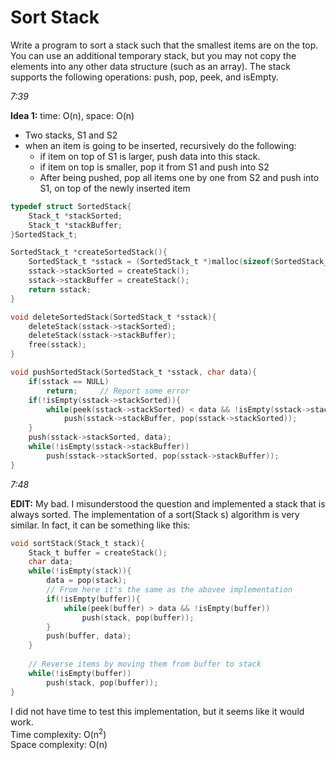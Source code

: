 # Sort Stack

Write a program to sort a stack such that the smallest items are on the top. You can use an additional temporary stack, but you may not copy the elements into any other data structure (such as an array). The stack supports the following operations: push, pop, peek, and isEmpty.

*7:39*  

**Idea 1:** time: O(n), space: O(n)
- Two stacks, S1 and S2
- when an item is going to be inserted, recursively do the following:
    + if item on top of S1 is larger, push data into this stack.
    + if item on top is smaller, pop it from S1 and push into S2
    + After being pushed, pop all items one by one from S2 and push into S1, on top of the newly inserted item

````c
typedef struct SortedStack{
    Stack_t *stackSorted;
    Stack_t *stackBuffer;
}SortedStack_t;

SortedStack_t *createSortedStack(){
    SortedStack_t *sstack = (SortedStack_t *)malloc(sizeof(SortedStack_t));
    sstack->stackSorted = createStack();
    sstack->stackBuffer = createStack();
    return sstack;
}

void deleteSortedStack(SortedStack_t *sstack){
    deleteStack(sstack->stackSorted);
    deleteStack(sstack->stackBuffer);
    free(sstack);
}

void pushSortedStack(SortedStack_t *sstack, char data){
    if(sstack == NULL)
        return;     // Report some error
    if(!isEmpty(sstack->stackSorted)){
        while(peek(sstack->stackSorted) < data && !isEmpty(sstack->stackSorted))
            push(sstack->stackBuffer, pop(sstack->stackSorted));
    }
    push(sstack->stackSorted, data);
    while(!isEmpty(sstack->stackBuffer))
        push(sstack->stackSorted, pop(sstack->stackBuffer));
}
````
*7:48* 

**EDIT:** My bad. I misunderstood the question and implemented a stack that is always sorted. The implementation of a sort(Stack s) algorithm is very similar. In fact, it can be something like this:

````c
void sortStack(Stack_t stack){
    Stack_t buffer = createStack();
    char data;
    while(!isEmpty(stack)){
        data = pop(stack);
        // From here it's the same as the abovee implementation
        if(!isEmpty(buffer)){
            while(peek(buffer) > data && !isEmpty(buffer))
                push(stack, pop(buffer));
        }
        push(buffer, data);
    }
    
    // Reverse items by moving them from buffer to stack
    while(!isEmpty(buffer))
        push(stack, pop(buffer));       
}
````

I did not have time to test this implementation, but it seems like it would work.  
Time complexity: O(n<sup>2</sup>)  
Space complexity: O(n)  